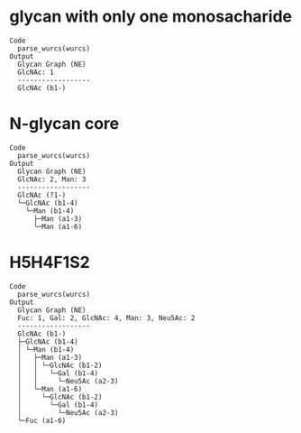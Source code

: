 # glycan with only one monosacharide

    Code
      parse_wurcs(wurcs)
    Output
      Glycan Graph (NE)
      GlcNAc: 1
      ------------------
      GlcNAc (b1-)

# N-glycan core

    Code
      parse_wurcs(wurcs)
    Output
      Glycan Graph (NE)
      GlcNAc: 2, Man: 3
      ------------------
      GlcNAc (?1-)
      └─GlcNAc (b1-4)
        └─Man (b1-4)
          ├─Man (a1-3)
          └─Man (a1-6)

# H5H4F1S2

    Code
      parse_wurcs(wurcs)
    Output
      Glycan Graph (NE)
      Fuc: 1, Gal: 2, GlcNAc: 4, Man: 3, Neu5Ac: 2
      ------------------
      GlcNAc (b1-)
      ├─GlcNAc (b1-4)
      │ └─Man (b1-4)
      │   ├─Man (a1-3)
      │   │ └─GlcNAc (b1-2)
      │   │   └─Gal (b1-4)
      │   │     └─Neu5Ac (a2-3)
      │   └─Man (a1-6)
      │     └─GlcNAc (b1-2)
      │       └─Gal (b1-4)
      │         └─Neu5Ac (a2-3)
      └─Fuc (a1-6)

